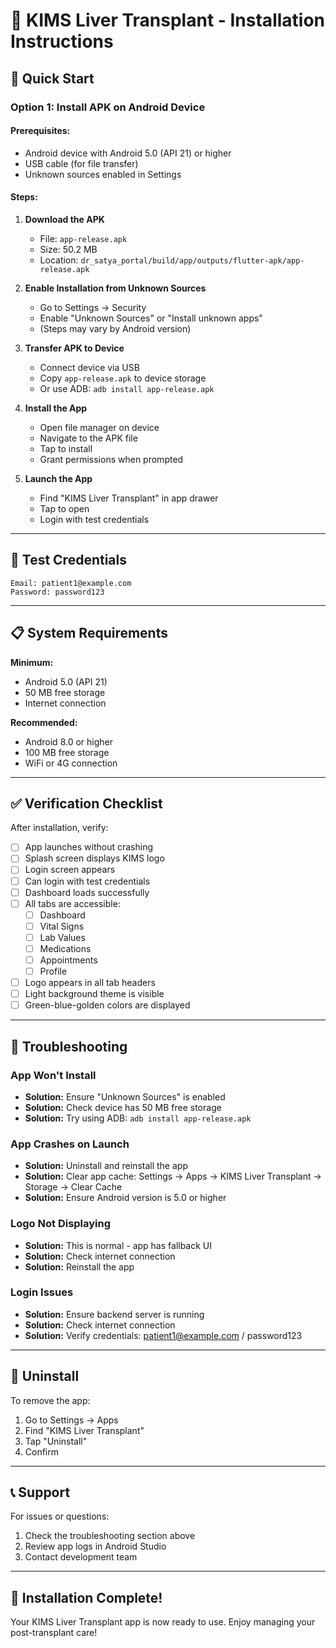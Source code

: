 # 📱 KIMS Liver Transplant - Installation Instructions

## 🎯 Quick Start

### Option 1: Install APK on Android Device

#### Prerequisites:
- Android device with Android 5.0 (API 21) or higher
- USB cable (for file transfer)
- Unknown sources enabled in Settings

#### Steps:

1. **Download the APK**
   - File: `app-release.apk`
   - Size: 50.2 MB
   - Location: `dr_satya_portal/build/app/outputs/flutter-apk/app-release.apk`

2. **Enable Installation from Unknown Sources**
   - Go to Settings → Security
   - Enable "Unknown Sources" or "Install unknown apps"
   - (Steps may vary by Android version)

3. **Transfer APK to Device**
   - Connect device via USB
   - Copy `app-release.apk` to device storage
   - Or use ADB: `adb install app-release.apk`

4. **Install the App**
   - Open file manager on device
   - Navigate to the APK file
   - Tap to install
   - Grant permissions when prompted

5. **Launch the App**
   - Find "KIMS Liver Transplant" in app drawer
   - Tap to open
   - Login with test credentials

---

## 🔐 Test Credentials

```
Email: patient1@example.com
Password: password123
```

---

## 📋 System Requirements

**Minimum:**
- Android 5.0 (API 21)
- 50 MB free storage
- Internet connection

**Recommended:**
- Android 8.0 or higher
- 100 MB free storage
- WiFi or 4G connection

---

## ✅ Verification Checklist

After installation, verify:

- [ ] App launches without crashing
- [ ] Splash screen displays KIMS logo
- [ ] Login screen appears
- [ ] Can login with test credentials
- [ ] Dashboard loads successfully
- [ ] All tabs are accessible:
  - [ ] Dashboard
  - [ ] Vital Signs
  - [ ] Lab Values
  - [ ] Medications
  - [ ] Appointments
  - [ ] Profile
- [ ] Logo appears in all tab headers
- [ ] Light background theme is visible
- [ ] Green-blue-golden colors are displayed

---

## 🐛 Troubleshooting

### App Won't Install
- **Solution:** Ensure "Unknown Sources" is enabled
- **Solution:** Check device has 50 MB free storage
- **Solution:** Try using ADB: `adb install app-release.apk`

### App Crashes on Launch
- **Solution:** Uninstall and reinstall the app
- **Solution:** Clear app cache: Settings → Apps → KIMS Liver Transplant → Storage → Clear Cache
- **Solution:** Ensure Android version is 5.0 or higher

### Logo Not Displaying
- **Solution:** This is normal - app has fallback UI
- **Solution:** Check internet connection
- **Solution:** Reinstall the app

### Login Issues
- **Solution:** Ensure backend server is running
- **Solution:** Check internet connection
- **Solution:** Verify credentials: patient1@example.com / password123

---

## 🔄 Uninstall

To remove the app:
1. Go to Settings → Apps
2. Find "KIMS Liver Transplant"
3. Tap "Uninstall"
4. Confirm

---

## 📞 Support

For issues or questions:
1. Check the troubleshooting section above
2. Review app logs in Android Studio
3. Contact development team

---

## 🎊 Installation Complete!

Your KIMS Liver Transplant app is now ready to use. Enjoy managing your post-transplant care!

